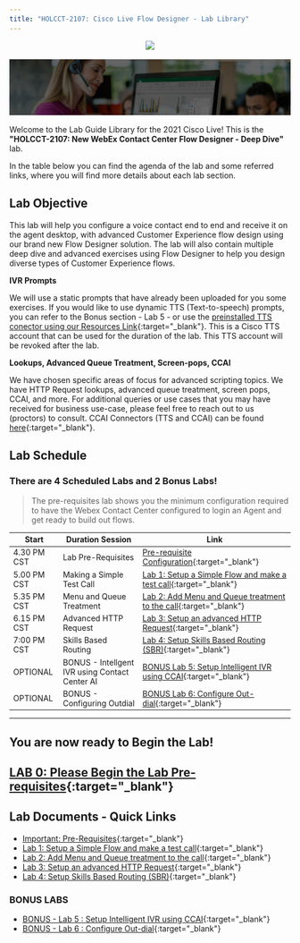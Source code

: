 ```yaml
---
title: "HOLCCT-2107: Cisco Live Flow Designer - Lab Library"
---
```

<p align="center">
  <img src="https://ayankovs-ccp-s3.s3.eu-west-3.amazonaws.com/CiscoLiveLogo.jpg">
</p>

![Banner](images/wxccbanner.jpg)

Welcome to the Lab Guide Library for the 2021 Cisco Live! This is the **"HOLCCT-2107: New WebEx Contact Center Flow Designer - Deep Dive"** lab. 

In the table below you can find the agenda of the lab and some referred links, where you will find more details about each lab section.

## Lab Objective

This lab will help you configure a voice contact end to end and receive it on the agent desktop, with advanced Customer Experience flow design using our brand new Flow Designer solution.
The lab will also contain multiple deep dive and advanced exercises using Flow Designer to help you design diverse types of Customer Experience flows.

**IVR Prompts**

We will use a static prompts that have already been uploaded for you some exercises. If you would like to use dynamic TTS (Text-to-speech) prompts, you can refer to the Bonus section - Lab 5 - or use the [preinstalled TTS conector using our Resources Link](https://cisco.box.com/s/oakd708czpfe0cpcgc3fd08o7ulxd9hw){:target="_blank"}. This is a Cisco TTS account that can be used for the duration of the lab. This TTS account will be revoked after the lab.

**Lookups, Advanced Queue Treatment, Screen-pops, CCAI**

We have chosen specific areas of focus for advanced scripting topics. We have HTTP Request lookups, advanced queue treatment, screen pops, CCAI, and more. For additional queries or use cases that you may have received for business use-case, please feel free to reach out to us (proctors) to consult.
CCAI Connectors (TTS and CCAI) can be found [here](https://cisco.box.com/s/oakd708czpfe0cpcgc3fd08o7ulxd9hw){:target="_blank"}. 

## Lab Schedule

### There are 4 Scheduled Labs and 2 Bonus Labs!

> The pre-requisites lab shows you the minimum configuration required to have the Webex Contact Center configured to login an Agent and get ready to build out flows.

| Start | Duration Session | Link |
| ---- | ------- | ----------------- |
| 4.30 PM CST | Lab Pre-Requisites |  [Pre-requisite Configuration](labslive/prereq.md){:target="_blank"} |
| 5.00 PM CST | Making a Simple Test Call |  [Lab 1: Setup a Simple Flow and make a test call](labslive/lab1.md){:target="_blank"} |
| 5.35 PM CST | Menu and Queue Treatment | [Lab 2: Add Menu and Queue treatment to the call](labslive/lab2.md){:target="_blank"} |
| 6.15 PM CST | Advanced HTTP Request | [Lab 3: Setup an advanced HTTP Request](labslive/lab3.md){:target="_blank"} |
| 7:00 PM CST | Skills Based Routing | [Lab 4: Setup Skills Based Routing (SBR)](labslive/lab4.md){:target="_blank"} |
| OPTIONAL | BONUS - Intellgent IVR using Contact Center AI |  [BONUS Lab 5: Setup Intelligent IVR using CCAI](labslive/lab5.md){:target="_blank"} |
| OPTIONAL | BONUS - Configuring Outdial | [BONUS Lab 6: Configure Out-dial](labslive/lab6.md){:target="_blank"} |


---
## You are now ready to Begin the Lab!
## [LAB 0: Please Begin the Lab Pre-requisites](labslive/prereq.md){:target="_blank"}

## Lab Documents - Quick Links

* [Important: Pre-Requisites](labslive/prereq.md){:target="_blank"}
* [Lab 1: Setup a Simple Flow and make a test call](labslive/lab1.md){:target="_blank"}
* [Lab 2: Add Menu and Queue treatment to the call](labslive/lab2.md){:target="_blank"}
* [Lab 3: Setup an advanced HTTP Request](labslive/lab3.md){:target="_blank"}
* [Lab 4: Setup Skills Based Routing (SBR)](labslive/lab4.md){:target="_blank"}

### BONUS LABS

* [BONUS - Lab 5 : Setup Intelligent IVR using CCAI](labslive/lab5.md){:target="_blank"}
* [BONUS - Lab 6 : Configure Out-dial](labslive/lab6.md){:target="_blank"}